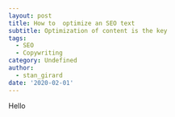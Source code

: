 ```yaml
---
layout: post
title: How to  optimize an SEO text
subtitle: Optimization of content is the key
tags:
  - SEO
  - Copywriting
category: Undefined
author:
  - stan_girard
date: '2020-02-01'
---
```

Hello
